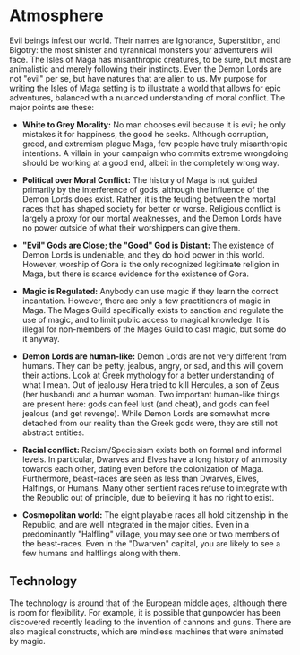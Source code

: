 Atmosphere
==========
Evil beings infest our world. Their names are Ignorance, Superstition, and Bigotry: the most sinister and tyrannical monsters your adventurers will face. The Isles of Maga has misanthropic creatures, to be sure, but most are animalistic and merely following their instincts. Even the Demon Lords are not "evil" per se, but have natures that are alien to us. My purpose for writing the Isles of Maga setting is to illustrate a world that allows for epic adventures, balanced with a nuanced understanding of moral conflict. The major points are these:

- **White to Grey Morality:** No man chooses evil because it is evil; he only mistakes it for happiness, the good he seeks. Although corruption, greed, and extremism plague Maga, few people have truly misanthropic intentions. A villain in your campaign who commits extreme wrongdoing should be working at a good end, albeit in the completely wrong way.

- **Political over Moral Conflict:** The history of Maga is not guided primarily by the interference of gods, although the influence of the Demon Lords does exist. Rather, it is the feuding between the mortal races that has shaped society for better or worse. Religious conflict is largely a proxy for our mortal weaknesses, and the Demon Lords have no power outside of what their worshippers can give them.

- **"Evil" Gods are Close; the "Good" God is Distant:** The existence of Demon Lords is undeniable, and they do hold power in this world. However, worship of Gora is the only recognized legitimate religion in Maga, but there is scarce evidence for the existence of Gora.

- **Magic is Regulated:** Anybody can use magic if they learn the correct incantation. However, there are only a few practitioners of magic in Maga. The Mages Guild specifically exists to sanction and regulate the use of magic, and to limit public access to magical knowledge. It is illegal for non-members of the Mages Guild to cast magic, but some do it anyway.

- **Demon Lords are human-like:** Demon Lords are not very different from humans. They can be petty, jealous, angry, or sad, and this will govern their actions. Look at Greek mythology for a better understanding of what I mean. Out of jealousy Hera tried to kill Hercules, a son of Zeus (her husband) and a human woman. Two important human-like things are present here: gods can feel lust (and cheat), and gods can feel jealous (and get revenge). While Demon Lords are somewhat more detached from our reality than the Greek gods were, they are still not abstract entities.

- **Racial conflict:** Racism/Speciesism exists both on formal and informal levels. In particular, Dwarves and Elves have a long history of animosity towards each other, dating even before the colonization of Maga. Furthermore, beast-races are seen as less than Dwarves, Elves, Halfings, or Humans. Many other sentient races refuse to integrate with the Republic out of principle, due to believing it has no right to exist.

- **Cosmopolitan world:** The eight playable races all hold citizenship in the Republic, and are well integrated in the major cities. Even in a predominantly "Halfling" village, you may see one or two members of the beast-races. Even in the "Dwarven" capital, you are likely to see a few humans and halflings along with them.

Technology
----------
The technology is around that of the European middle ages, although there is room for flexibility. For example, it is possible that gunpowder has been discovered recently leading to the invention of cannons and guns. There are also magical constructs, which are mindless machines that were animated by magic.
